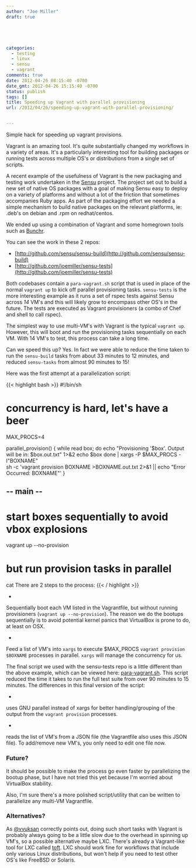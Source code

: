 ```yaml
---
author: "Joe Miller"
draft: true





categories:
  - testing
  - linux
  - sensu
  - vagrant
comments: true
date: 2012-04-26 08:15:40 -0700
date_gmt: 2012-04-26 15:15:40 -0700
status: publish
tags: []
title: Speeding up Vagrant with parallel provisioning
url: /2012/04/26/speeding-up-vagrant-with-parallel-provisioning/


---
```


Simple hack for speeding up vagrant provisions.
<!--more-->

Vagrant is an amazing tool. It's quite substantially changed my workflows in a variety of areas. It's a particularly interesting tool for building packages or running tests across multiple OS's or distributions from a single set of scripts.

A recent example of the usefulness of Vagrant is the new packaging and testing work undertaken in the [Sensu](https://github.com/sensu/sensu) project. The project set out to build a new set of native OS packages with a goal of making Sensu easy to deploy on a variety of platforms and without a lot of the friction that sometimes accompanies Ruby apps. As part of the packaging effort we needed a simple mechanism to build native packages on the relevant platforms, ie: .deb's on debian and .rpm on redhat/centos.

We ended up using a combination of Vagrant and some homegrown tools such as [Bunchr](https://github.com/joemiller/bunchr).

You can see the work in these 2 repos:

- [http://github.com/sensu/sensu-build](http://github.com/sensu/sensu-build)
- [http://github.com/joemiller/sensu-tests](http://github.com/joemiller/sensu-tests)

Both codebases contain a `para-vagrant.sh` script that is used in place of the normal `vagrant up` to kick off parallel provisioning tasks. `sensu-tests` is the more interesting example as it runs a set of rspec tests against Sensu across _14_ VM's and this will likely grow to encompass other OS's in the future. The tests are executed as Vagrant provisioners (a combo of Chef and shell to call rspec).

The simplest way to use multi-VM's with Vagrant is the typical `vagrant up`. However, this will boot and run the provisioning tasks sequentially on each VM. With 14 VM's to test, this process can take a long time.

Can we speed this up? Yes. In fact we were able to reduce the time taken to run the `sensu-build` tasks from about 33 minutes to 12 minutes, and reduced `sensu-tasks` from almost 90 minutes to 15!

Here was the first attempt at a parallelization script:

{{< highlight bash >}}
#!/bin/sh


# concurrency is hard, let's have a beer


MAX_PROCS=4


parallel_provision() {
    while read box; do
        echo "Provisioning '$box'. Output will be in: $box.out.txt" 1>&2
        echo $box
    done | xargs -P $MAX_PROCS -I"BOXNAME" \
        sh -c 'vagrant provision BOXNAME >BOXNAME.out.txt 2>&1 || echo "Error Occurred: BOXNAME"'
}


## -- main -- ##


# start boxes sequentially to avoid vbox explosions
vagrant up --no-provision


# but run provision tasks in parallel
cat 
There are 2 steps to the process:
{{< / highlight >}}

- 

Sequentially boot each VM listed in the Vagrantfile, but without running provisioners (`vagrant up --no-provision`). The reason we do the bootups sequentially is to avoid potential kernel panics that VirtualBox is prone to do, at least on OSX.

- 

Feed a list of VM's into `xargs` to execute $MAX\_PROCS `vagrant provision $BOXNAME` processes in parallel. `xargs` will manage the concurrency for us.

The final script we used with the sensu-tests repo is a little different than the above example, which can be viewed here: [para-vagrant.sh](https://github.com/joemiller/sensu-tests/blob/master/para-vagrant.sh). This script reduced the time it takes to run the full test suite from over 90 minutes to 15 minutes. The differences in this final version of the script:

- 

uses GNU parallel instead of xargs for better handling/grouping of the output from the `vagrant provision` processes.

- 

reads the list of VM's from a JSON file (the Vagrantfile also uses this JSON file). To add/remove new VM's, you only need to edit one file now.

### Future?

It should be possible to make the process go even faster by parallelizing the bootup phase, but I have not tried this yet because I'm worried about VirtualBox stability.

Also, I'm sure there's a more polished script/utility that can be written to parallelize any multi-VM Vagrantfile.

### Alternatives?

As [@vvuksan](https://twitter.com/vvuksan) correctly points out, doing such short tasks with Vagrant is probably always going to be a little slow due to the overhead in spinning up VM's, so a possible alternative maybe LXC. There's already a Vagrant-like tool for LXC called [toft](https://github.com/exceedhl/toft). LXC should work fine for workflows that include only various Linux distributions, but won't help if you need to test other OS's like FreeBSD or Solaris.
